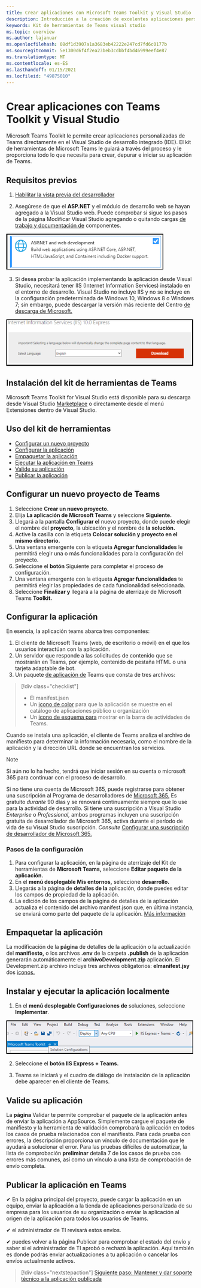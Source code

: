 ```yaml
---
title: Crear aplicaciones con Microsoft Teams Toolkit y Visual Studio
description: Introducción a la creación de excelentes aplicaciones personalizadas directamente Visual Studio con Microsoft Teams Toolkit
keywords: Kit de herramientas de Teams visual studio
ms.topic: overview
ms.author: lajanuar
ms.openlocfilehash: 08df1d3907a1a3683eb42222e247cd7fd6c0177b
ms.sourcegitcommit: 5e1300d6f4f2ea23beb3cdbbf4bd46999eef4e87
ms.translationtype: MT
ms.contentlocale: es-ES
ms.lasthandoff: 01/15/2021
ms.locfileid: "49875010"
---
```

# <a name="build-apps-with-the-teams-toolkit-and-visual-studio"></a>Crear aplicaciones con Teams Toolkit y Visual Studio

Microsoft Teams Toolkit le permite crear aplicaciones personalizadas de Teams directamente en el Visual Studio de desarrollo integrado (IDE). El kit de herramientas de Microsoft Teams le guiará a través del proceso y le proporciona todo lo que necesita para crear, depurar e iniciar su aplicación de Teams.

## <a name="prerequisites"></a>Requisitos previos

1. [Habilitar la vista previa del desarrollador](../resources/dev-preview/developer-preview-intro.md#enable-developer-preview)

1. Asegúrese de que el **<span>ASP.NE</span>T** y el módulo de desarrollo web se hayan agregado a la Visual Studio web. Puede comprobar si sigue los pasos de la página Modificar Visual Studio agregando o quitando cargas [de trabajo y documentación de](/visualstudio/install/modify-visual-studio?view=vs-2019&preserve-view=true) componentes.

![módulo de asp.net visual studio](../assets/images/visual-studio-web-dev-module.png)

3. Si desea probar la aplicación implementando la aplicación desde Visual Studio, necesitará tener IIS (Internet Information Services) instalado en el entorno de desarrollo. Visual Studio no incluye IIS y no se incluye en la configuración predeterminada de Windows 10, Windows 8 o Windows 7; sin embargo, puede descargar la versión más reciente del Centro [de descarga de Microsoft.](https://www.microsoft.com/download/details.aspx?id=48264)

![Vista de página de descarga de IIS](../assets/images/iis.png)

## <a name="install-the-teams-toolkit"></a>Instalación del kit de herramientas de Teams

Microsoft Teams Toolkit for Visual Studio está disponible para su descarga desde Visual Studio  [Marketplace](https://marketplace.visualstudio.com/items?itemName=TeamsDevApp.vsteamstemplate) o directamente desde el menú Extensiones dentro de Visual Studio.

## <a name="using-the-toolkit"></a>Uso del kit de herramientas

- [Configurar un nuevo proyecto](#set-up-a-new-teams-project)
- [Configurar la aplicación](#configure-your-app)
- [Empaquetar la aplicación](#package-your-app)
- [Ejecutar la aplicación en Teams](#install-and-run-your-app-locally)
- [Valide su aplicación](#validate-your-app)
- [Publicar la aplicación](#publish-your-app-to-teams)

## <a name="set-up-a-new-teams-project"></a>Configurar un nuevo proyecto de Teams

1. Seleccione **Crear un nuevo proyecto.**
1. Elija **La aplicación de Microsoft Teams** y seleccione **Siguiente.**
1. Llegará a la pantalla **Configurar el** nuevo proyecto, donde puede elegir el nombre del **proyecto,** la ubicación y el nombre de **la solución.**
1. Active la casilla con la etiqueta **Colocar solución y proyecto en el mismo directorio.**
1. Una ventana emergente con la etiqueta **Agregar funcionalidades** le permitirá elegir una o más funcionalidades para la configuración del proyecto.
1. Seleccione el **botón** Siguiente para completar el proceso de configuración.
1. Una ventana emergente con la etiqueta **Agregar funcionalidades** te permitirá elegir las propiedades de cada funcionalidad seleccionada.
1. Seleccione **Finalizar y** llegará a la página de aterrizaje de Microsoft Teams **Toolkit.**

## <a name="configure-your-app"></a>Configurar la aplicación

En esencia, la aplicación teams abarca tres componentes:

  1. El cliente de Microsoft Teams (web, de escritorio o móvil) en el que los usuarios interactúan con la aplicación.
  1. Un servidor que responde a las solicitudes de contenido que se mostrarán en Teams, por ejemplo, contenido de pestaña HTML o una tarjeta adaptable de bot.
  1. Un paquete [de aplicación de](/concepts/build-and-test/apps-package.md) Teams que consta de tres archivos:

  > [!div class="checklist"]
  >
  > - El manifest.jsen
  > - Un [icono de color](../resources/schema/manifest-schema.md#icons) para que la aplicación se muestre en el catálogo de aplicaciones público u organización
 > - Un [icono de esquema para](../resources/schema/manifest-schema.md#icons) mostrar en la barra de actividades de Teams.

Cuando se instala una aplicación, el cliente de Teams analiza el archivo de manifiesto para determinar la información necesaria, como el nombre de la aplicación y la dirección URL donde se encuentran los servicios.

> [!NOTE]
>Si aún no lo ha hecho, tendrá que iniciar sesión en su cuenta o microsoft 365 para continuar con el proceso de desarrollo.
>
> Si no tiene una cuenta de Microsoft 365, puede registrarse para obtener una suscripción al Programa de desarrolladores de [Microsoft 365.](https://developer.microsoft.com/microsoft-365/dev-program) Es gratuito *durante* 90 días y se renovará continuamente siempre que lo use para la actividad de desarrollo. Si tiene una suscripción a Visual Studio *Enterprise* o *Professional,* ambos programas incluyen una suscripción gratuita de desarrollador de Microsoft 365, activa durante el período de vida de su Visual Studio suscripción. [](https://aka.ms/MyVisualStudioBenefits) *Consulte* [Configurar una suscripción de desarrollador de Microsoft 365.](https://docs.microsoft.com/office/developer-program/office-365-developer-program-get-started)
>

### <a name="configuration-steps"></a>Pasos de la configuración 

1. Para configurar la aplicación, en la página de aterrizaje del Kit de herramientas de **Microsoft Teams,** seleccione **Editar paquete de la aplicación.**
1. En el **menú desplegable Mis entornos,** seleccione **desarrollo.**
1. Llegarás a la página de **detalles de la** aplicación, donde puedes editar los campos de propiedad de la aplicación.
1. La edición de los campos de la página de detalles de la aplicación actualiza el contenido del archivo manifest.json que, en última instancia, se enviará como parte del paquete de la aplicación. [Más información](https://aka.ms/teams-toolkit-manifest)

## <a name="package-your-app"></a>Empaquetar la aplicación

La modificación de la **página** de detalles de la aplicación o la actualización del **manifiesto,** o los archivos **.env** de la carpeta  **.publish** de la aplicación generarán automáticamente el **archivoDevelopment.zip** aplicación. El Development.zip archivo incluye tres archivos obligatorios: **elmanifest.jsy** dos [iconos.](../concepts/build-and-test/apps-package.md#app-icons)

## <a name="install-and-run-your-app-locally"></a>Instalar y ejecutar la aplicación localmente

1. En el **menú desplegable Configuraciones de** soluciones, seleccione **Implementar**.

![Menú de configuraciones de soluciones](../assets/images/solution-configurations.png)

2. Seleccione el **botón IIS Express + Teams.**

1. Teams se iniciará y el cuadro de diálogo de instalación de la aplicación debe aparecer en el cliente de Teams.

## <a name="validate-your-app"></a>Valide su aplicación

La **página** Validar te permite comprobar el paquete de la aplicación antes de enviar la aplicación a AppSource. Simplemente cargue el paquete de manifiesto y la herramienta de validación comprobará la aplicación en todos los casos de prueba relacionados con el manifiesto. Para cada prueba con errores, la descripción proporciona un vínculo de documentación que le ayudará a solucionar el error. Para las pruebas difíciles de automatizar, la lista de comprobación **preliminar** detalla 7 de los casos de prueba con errores más comunes, así como un vínculo a una lista de comprobación de envío completa.

## <a name="publish-your-app-to-teams"></a>Publicar la aplicación en Teams

✔ En la página principal del proyecto, puede cargar la aplicación en un equipo, enviar la aplicación a la tienda de aplicaciones personalizada de su empresa para los usuarios de su organización o enviar la aplicación al origen de la aplicación para todos los usuarios de Teams.

✔ el administrador de TI revisará estos envíos.

✔ puedes volver a la  página Publicar para comprobar el estado del envío y saber si el administrador de TI aprobó o rechazó la aplicación. Aquí también es donde podrás enviar actualizaciones a tu aplicación o cancelar los envíos actualmente activos.

> [!div class="nextstepaction"]
> [Siguiente paso: Mantener y dar soporte técnico a la aplicación publicada](../concepts/deploy-and-publish/appsource/post-publish/overview.md)
>
